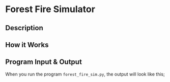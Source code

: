 # Forest Fire Simulator

## Description

## How it Works

## Program Input & Output

When you run the program `forest_fire_sim.py`, the output will look like this;

```
```
